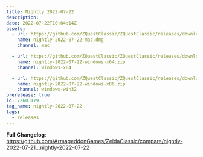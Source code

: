 ```yaml
---
title: Nightly 2022-07-22
description: 
date: 2022-07-22T10:04:14Z
assets: 
  - url: https://github.com/ZQuestClassic/ZQuestClassic/releases/download/nightly-2022-07-22/nightly-2022-07-22-mac.dmg
    name: nightly-2022-07-22-mac.dmg
    channel: mac

  - url: https://github.com/ZQuestClassic/ZQuestClassic/releases/download/nightly-2022-07-22/nightly-2022-07-22-windows-x64.zip
    name: nightly-2022-07-22-windows-x64.zip
    channel: windows-x64

  - url: https://github.com/ZQuestClassic/ZQuestClassic/releases/download/nightly-2022-07-22/nightly-2022-07-22-windows-x86.zip
    name: nightly-2022-07-22-windows-x86.zip
    channel: windows-win32
prerelease: true
id: 72603179
tag_name: nightly-2022-07-22
tags:
  - releases
---
```


**Full Changelog**: https://github.com/ArmageddonGames/ZeldaClassic/compare/nightly-2022-07-21...nightly-2022-07-22

